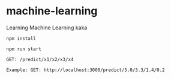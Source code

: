 # machine-learning
Learning Machine Learning kaka

`npm install`

`npm run start`

```` 
GET: /predict/x1/x2/x3/x4

Example: GET: http://localhost:3000/predict/5.0/3.3/1.4/0.2
